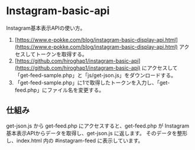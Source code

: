 # Instagram-basic-api
Instagram基本表示APIの使い方。

1. [https://www.e-pokke.com/blog/instagram-basic-display-api.html](https://www.e-pokke.com/blog/instagram-basic-display-api.html) アクセスしてトークンを取得する。
1. [https://github.com/hiroghap1/instagram-basic-api](https://github.com/hiroghap1/instagram-basic-api) にアクセスして「get-feed-sample.php」と「js/get-json.js」をダウンロードする。
1. 「get-feed-sample.php」に1で取得したトークンを入力し、「get-feed.php」にファイル名を変更する。

## 仕組み
get-json.js から get-feed.php にアクセスすると、get-feed.php が Instagram基本表示APIからデータを取得し、get-json.js に返します。
そのデータを整形し、index.html 内の #instagram-feed に表示しています。
